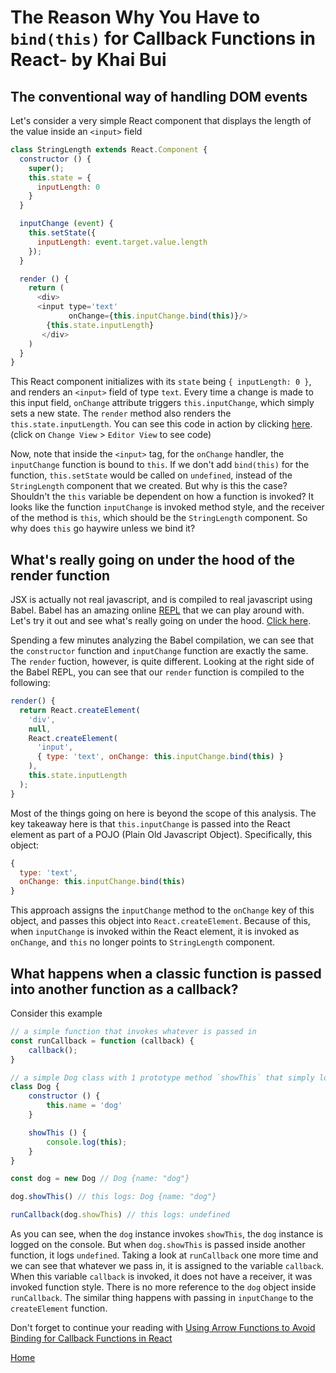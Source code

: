 # The Reason Why You Have to `bind(this)` for Callback Functions in React- by Khai Bui

## The conventional way of handling DOM events

Let's consider a very simple React component that displays the length of the value inside an `<input>` field

```javascript
class StringLength extends React.Component {
  constructor () {
    super();
    this.state = {
      inputLength: 0
    }
  }

  inputChange (event) {
    this.setState({
      inputLength: event.target.value.length
    });
  }

  render () {
    return (
      <div>
      <input type='text'
             onChange={this.inputChange.bind(this)}/>
        {this.state.inputLength}
       </div>
    )
  }
}
```

This React component initializes with its `state` being `{ inputLength: 0 }`, and renders an `<input>` field of type `text`. Every time a change is made to this input field, `onChange` attribute triggers `this.inputChange`, which simply sets a new state. The `render` method also renders the `this.state.inputLength`. You can see this code in action by clicking [here][demo]. (click on `Change View` > `Editor View` to see code)

[demo]: https://codepen.io/khaivubui/full/JygGKZ/

Now, note that inside the `<input>` tag, for the `onChange` handler, the `inputChange` function is bound to `this`. If we don't add `bind(this)` for the function, `this.setState` would be called on `undefined`, instead of the `StringLength` component that we created. But why is this the case? Shouldn't the `this` variable be dependent on how a function is invoked? It looks like the function `inputChange` is invoked method style, and the receiver of the method is `this`, which should be the `StringLength` component. So why does `this` go haywire unless we bind it?

## What's really going on under the hood of the render function

JSX is actually not real javascript, and is compiled to real javascript using Babel. Babel has an amazing online [REPL][babel-repl] that we can play around with. Let's try it out and see what's really going on under the hood. [Click here][babel-repl].

[babel-repl]:https://babeljs.io/repl/#?babili=false&browsers=&build=&builtIns=false&code_lz=MYGwhgzhAEDKAuAnAlgOwOYBkCmH4AtpsAPeXAExgCVsxh4A6AYQHsBbABxdV3mgG8AUNGjBuEJAFd6LRNAAUASgHCR0CJI7ZESgNyqRBZBAYSwZaAF4VatWg6T4OPPgBc0AAwHoAX1V_Ve0cmfDAMbAVsADdeZSFbIxMIbHgEc2x5eNtoIKdcdAJ3aN4GeDBEdBSGKLAQSWwGEHyCbx9FfREAkUQKbQU47x74SURUBW8RAB5yZCiAPgnoSdzoeABPLUsAcjJSLcXskW4QsMrLfkSGXJPwhgAjNHJ5RMUfAHoFw5EL_GNTMrIV1QDjyLj8X0mbxm828in8gh8QA&debug=false&circleciRepo=&evaluate=false&lineWrap=false&presets=react&prettier=false&targets=&version=6.26.0

Spending a few minutes analyzing the Babel compilation, we can see that the `constructor` function and `inputChange` function are exactly the same. The `render` fuction, however, is quite different. Looking at the right side of the Babel REPL, you can see that our `render` function is compiled to the following:
```javascript
render() {
  return React.createElement(
    'div',
    null,
    React.createElement(
      'input',
      { type: 'text', onChange: this.inputChange.bind(this) }
    ),
    this.state.inputLength
  );
}
```

Most of the things going on here is beyond the scope of this analysis. The key takeaway here is that `this.inputChange` is passed into the React element as part of a POJO (Plain Old Javascript Object). Specifically, this object:
```javascript
{
  type: 'text',
  onChange: this.inputChange.bind(this)
}
```
This approach assigns the `inputChange` method to the `onChange` key of this object, and passes this object into `React.createElement`. Because of this, when `inputChange` is invoked within the React element, it is invoked as `onChange`, and `this` no longer points to `StringLength` component.

## What happens when a classic function is passed into another function as a callback?

Consider this example

```javascript
// a simple function that invokes whatever is passed in
const runCallback = function (callback) {
    callback();
}

// a simple Dog class with 1 prototype method `showThis` that simply logs `this`
class Dog {
    constructor () {
        this.name = 'dog'
    }

    showThis () {
        console.log(this);
    }
}

const dog = new Dog // Dog {name: "dog"}

dog.showThis() // this logs: Dog {name: "dog"}

runCallback(dog.showThis) // this logs: undefined
```

As you can see, when the `dog` instance invokes `showThis`, the `dog` instance is logged on the console. But when `dog.showThis` is passed inside another function, it logs `undefined`. Taking a look at `runCallback` one more time and we can see that whatever we pass in, it is assigned to the variable `callback`. When this variable `callback` is invoked, it does not have a receiver, it was invoked function style. There is no more reference to the `dog` object inside `runCallback`. The similar thing happens with passing in `inputChange` to the `createElement` function.

Don't forget to continue your reading with [Using Arrow Functions to Avoid Binding for Callback Functions in React][arrow-event-handlers]

[Home][home]

[home]: ../README.md
[arrow-event-handlers]: arrow_event_handlers.md
